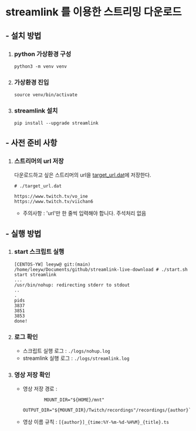 # streamlink 를 이용한 스트리밍 다운로드

## - 설치 방법

1.  ### python 가상환경 구성

        python3 -m venv venv

2.  ### 가상환경 진입

        source venv/bin/activate

3.  ### streamlink 설치

        pip install --upgrade streamlink

## - 사전 준비 사항

1. ### 스트리머의 url 저장

   다운로드하고 싶은 스트리머의 url을 [target_url.dat](./target_url.dat)에 저장한다.

   ```
   # ./target_url.dat

   https://www.twitch.tv/vo_ine
   https://www.twitch.tv/viichan6
   ```

   - 주의사항 : 'url'만 한 줄씩 입력해야 합니다. 주석처리 없음

## - 실행 방법

1.  ### start 스크립트 실행

        [CENTOS-YW] leeyw@ git:(main) /home/leeyw/Documents/github/streamlink-live-download # ./start.sh
        start streamlink
        ...
        /usr/bin/nohup: redirecting stderr to stdout
        ..
        .
        pids
        3837
        3851
        3853
        done!

2.  ### 로그 확인
    - 스크립트 실행 로그 : `./logs/nohup.log`
    - streamlink 실행 로그 : `./logs/streamlink.log`

3.  ### 영상 저장 확인
    - 영상 저장 경로 : 
        ```
                MOUNT_DIR="${HOME}/mnt"
                OUTPUT_DIR="${MOUNT_DIR}/Twitch/recordings"/recordings/{author}`
        ```
    - 영상 이름 규칙 : `[{author}]_{time:%Y-%m-%d-%H%M}_{title}.ts`
